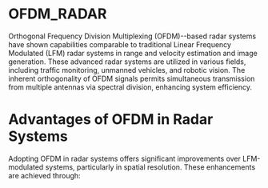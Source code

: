 # OFDM_RADAR

Orthogonal Frequency Division Multiplexing (OFDM)--based radar systems have shown capabilities comparable to traditional Linear Frequency Modulated (LFM) radar systems in range and velocity estimation and image generation. These advanced radar systems are utilized in various fields, including traffic monitoring, unmanned vehicles, and robotic vision. The inherent orthogonality of OFDM signals 
permits simultaneous transmission from multiple antennas via spectral division, enhancing system efficiency.

# Advantages of OFDM in Radar Systems
Adopting OFDM in radar systems offers significant improvements over LFM-modulated systems, particularly in spatial resolution. These enhancements are achieved through:

